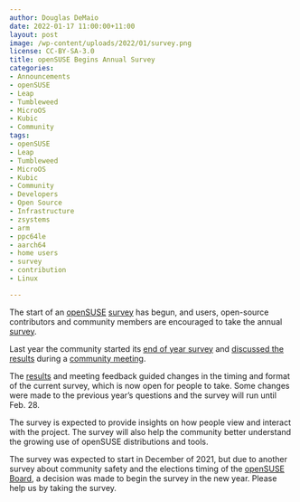 ```yaml
---
author: Douglas DeMaio
date: 2022-01-17 11:00:00+11:00
layout: post
image: /wp-content/uploads/2022/01/survey.png
license: CC-BY-SA-3.0
title: openSUSE Begins Annual Survey  
categories:
- Announcements
- openSUSE
- Leap
- Tumbleweed
- MicroOS
- Kubic
- Community
tags:
- openSUSE
- Leap
- Tumbleweed
- MicroOS
- Kubic
- Community
- Developers
- Open Source
- Infrastructure
- zsystems
- arm
- ppc64le
- aarch64
- home users
- survey
- contribution
- Linux

--- 
```


The start of an [openSUSE](https://www.opensuse.org/) [survey](https://survey.opensuse.org/) has begun, and users, open-source contributors and community members are encouraged to take the annual [survey](https://survey.opensuse.org/).

Last year the community started its [end of year survey](https://news.opensuse.org/2020/12/19/introducing-the-opensuse-2020-end-of-year-survey/) and [discussed the results](https://news.opensuse.org/2021/01/18/meetup-will-discuss-survey-results-project-improvements/) during a [community meeting](https://etherpad.opensuse.org/p/weeklymeeting).

The [results](https://en.opensuse.org/End-of-year-surveys/2020/Data) and meeting feedback guided changes in the timing and format of the current survey, which is now open for people to take. Some changes were made to the previous year’s questions and the survey will run until Feb. 28.

The survey is expected to provide insights on how people view and interact with the project. The survey will also help the community better understand the growing use of openSUSE distributions and tools.

The survey was expected to start in December of 2021, but due to another survey about community safety and the elections timing of the [openSUSE Board](https://en.opensuse.org/openSUSE:Board), a decision was made to begin the survey in the new year. Please help us by taking the survey.
